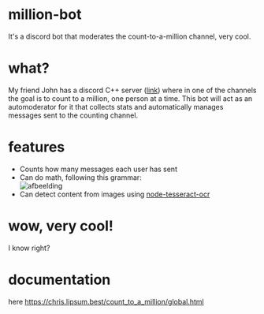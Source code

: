 # million-bot
It's a discord bot that moderates the count-to-a-million channel, very cool.

# what?
My friend John has a discord C++ server ([link](https://discord.gg/DpfjXdaZ)) where in one of the channels the goal is to count to a million, one person at a time. This bot will act as an automoderator for it that collects stats and automatically manages messages sent to the counting channel.

# features
* Counts how many messages each user has sent
* Can do math, following this grammar:\
![afbeelding](https://user-images.githubusercontent.com/23078165/120921518-5b256880-c6c4-11eb-82fc-cbbab9bf2e68.png)
* Can detect content from images using [node-tesseract-ocr](https://github.com/zapolnoch/node-tesseract-ocr)

# wow, very cool!
I know right?

# documentation
here https://chris.lipsum.best/count_to_a_million/global.html
